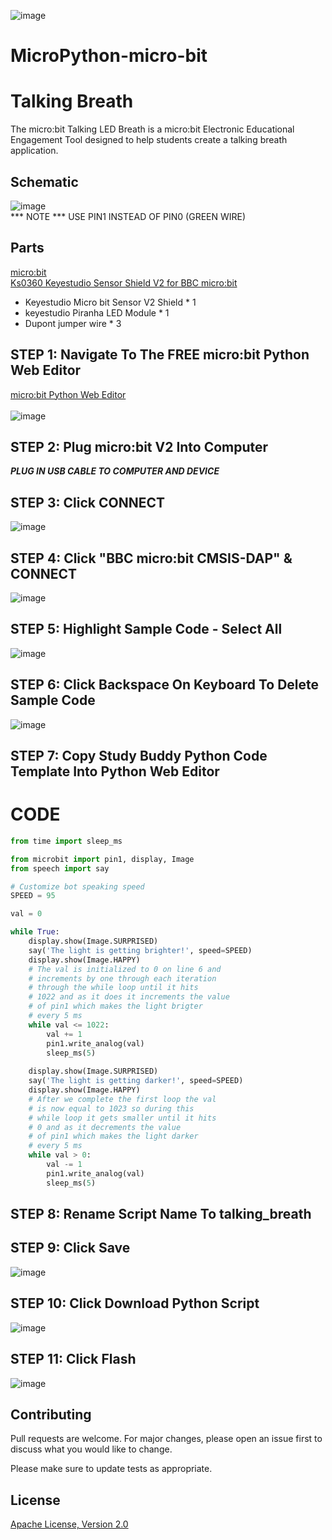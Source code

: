 ![image](https://github.com/mytechnotalent/MicroPython-micro-bit_Talking_Breath/blob/main/MicroPython-micro-bit%20Talking%20Breath.png?raw=true)

# MicroPython-micro-bit
# Talking Breath
The micro:bit Talking LED Breath is a micro:bit Electronic Educational Engagement Tool designed to help students create a talking breath application.

## Schematic
![image](https://github.com/mytechnotalent/MicroPython-micro-bit_Talking_Breath/blob/main/schematic.png?raw=true)<br>
*** NOTE *** USE PIN1 INSTEAD OF PIN0 (GREEN WIRE)

## Parts
[micro:bit](https://microbit.org/buy/?location=US&version=microbitV2)<br>
[Ks0360 Keyestudio Sensor Shield V2 for BBC micro:bit](https://www.amazon.com/gp/product/B08H7VSLZH/)<br>
* Keyestudio Micro bit Sensor V2 Shield * 1
* keyestudio Piranha LED Module * 1
* Dupont jumper wire * 3

## STEP 1: Navigate To The FREE micro:bit Python Web Editor
[micro:bit Python Web Editor](https://python.microbit.org/v/beta)<br><br>
![image](https://github.com/mytechnotalent/MicroPython-micro-bit_Talking_Breath/blob/main/STEP%201.png?raw=true)

## STEP 2: Plug micro:bit V2 Into Computer
***PLUG IN USB CABLE TO COMPUTER AND DEVICE***

## STEP 3: Click CONNECT
![image](https://github.com/mytechnotalent/MicroPython-micro-bit_Talking_Breath/blob/main/STEP%203.png?raw=true)

## STEP 4: Click "BBC micro:bit CMSIS-DAP" & CONNECT
![image](https://github.com/mytechnotalent/MicroPython-micro-bit_Talking_Breath/blob/main/STEP%204.png?raw=true)

## STEP 5: Highlight Sample Code - Select All
![image](https://github.com/mytechnotalent/MicroPython-micro-bit_Talking_Breath/blob/main/STEP%205.png?raw=true)

## STEP 6: Click Backspace On Keyboard To Delete Sample Code
![image](https://github.com/mytechnotalent/MicroPython-micro-bit_Talking_Breath/blob/main/STEP%206.png?raw=true)

## STEP 7: Copy Study Buddy Python Code Template Into Python Web Editor

# CODE
```python
from time import sleep_ms

from microbit import pin1, display, Image
from speech import say

# Customize bot speaking speed
SPEED = 95

val = 0

while True:
    display.show(Image.SURPRISED)
    say('The light is getting brighter!', speed=SPEED)
    display.show(Image.HAPPY)
    # The val is initialized to 0 on line 6 and 
    # increments by one through each iteration
    # through the while loop until it hits 
    # 1022 and as it does it increments the value
    # of pin1 which makes the light brigter
    # every 5 ms
    while val <= 1022:
        val += 1
        pin1.write_analog(val)
        sleep_ms(5)
   
    display.show(Image.SURPRISED)
    say('The light is getting darker!', speed=SPEED)
    display.show(Image.HAPPY)    
    # After we complete the first loop the val
    # is now equal to 1023 so during this
    # while loop it gets smaller until it hits 
    # 0 and as it decrements the value
    # of pin1 which makes the light darker
    # every 5 ms
    while val > 0:
        val -= 1
        pin1.write_analog(val)
        sleep_ms(5)
```

## STEP 8: Rename Script Name To talking_breath

## STEP 9: Click Save
![image](https://github.com/mytechnotalent/MicroPython-micro-bit_Talking_Breath/blob/main/STEP%209.png?raw=true)

## STEP 10: Click Download Python Script
![image](https://github.com/mytechnotalent/MicroPython-micro-bit_Talking_Breath/blob/main/STEP%2010.png?raw=true)

## STEP 11: Click Flash
![image](https://github.com/mytechnotalent/MicroPython-micro-bit_Talking_Breath/blob/main/STEP%2011.png?raw=true)

## Contributing
Pull requests are welcome. For major changes, please open an issue first to discuss what you would like to change.

Please make sure to update tests as appropriate.

## License
[Apache License, Version 2.0](https://www.apache.org/licenses/LICENSE-2.0)

